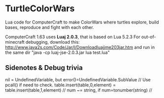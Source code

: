 TurtleColorWars
===============

Lua code for ComputerCraft to make ColorWars where turtles explore, build bases, reproduce and fight with each other. 

ComputerCraft 1.63 uses **Luaj 2.0.3**, that is based on Lua 5.2.3
For out-of-minecraft debugging, download this:
http://www.java2s.com/Code/Jar/l/Downloadluajjme203jar.htm
and run in the same dir "java -cp luaj-jse-2.0.3.jar lua test.lua"


Sidenotes & Debug trivia
----------------
nil = UndefinedVariable, but error()=UndefinedVariable.SubValue // Use pcall() if need to check.
table.insert(table,0,element) = table.insert(table,1,element) //
num ~= string, if num=tonumber(string) //